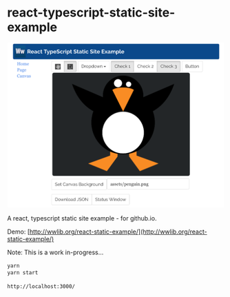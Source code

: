 # react-typescript-static-site-example

![react-typescript-static-site-example](./static/assets/react-typescript-static-site-example.png)


A react, typescript static site example - for github.io.

Demo: [http://wwlib.org/react-static-example/](http://wwlib.org/react-static-example/)  

Note: This is a work in-progress...

```
yarn
yarn start

http://localhost:3000/
```
